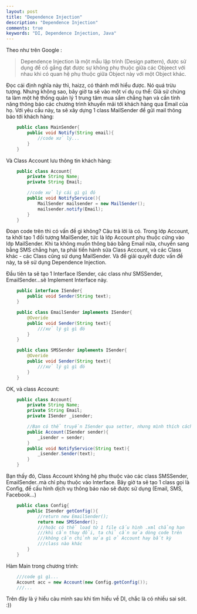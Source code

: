 ```yaml
---
layout: post
title: "Dependence Injection"
description: "Dependence Injection"
comments: true
keywords: "DI, Dependence Injection, Java"
---
```

Theo như trên Google : 
>Dependence Injection là một mẫu lập trình (Design pattern), được sử dụng để cố gắng đạt được sự không phụ thuộc giữa các Objeect với nhau khi có quan hệ phụ thuộc giữa Object này với một Object khác.

Đọc cái định nghĩa này thì, haizz, có thánh mới hiểu được. Nó quá trừu tượng. Nhưng không sao, bây giờ ta sẽ vào một ví dụ cụ thể: Giả sử chúng ta làm một hệ thống quản lý 1 trung tâm mua sắm chẳng hạn và cần tính năng thông báo các chương trình khuyến mãi tới khách hàng qua Email của họ.
Với yêu cầu này, ta sẽ xây dựng 1 class MailSender để gửi mail thông báo tới khách hàng:
```java
    public class MainSender{
        public void Notify(String email){
            //code xử lý...
        }
    }
```
Và Class Account lưu thông tin khách hàng:
```java
    public class Account{
        private String Name;
        private String Email;

        //code xử lý cái gì gì đó
        public void NotifyService(){
            MailSender mailsender = new MailSender();
            mailsender.notify(Email);
        }
    }
```
Đoạn code trên thì có vấn đề gì không? Câu trả lời là có.
Trong lớp Account, ta khởi tạo 1 đối tượng MailSender, tức là lớp Account phụ thuộc cứng vào lớp MailSender. Khi ta không muốn thông báo bằng  Email nữa, chuyển sang bằng SMS chẳng hạn, ta phải tiến hành sửa Class Account, và các Class khác - các Class cũng sử dụng MailSender.
Và để giải quyết được vấn đề này, ta sẽ sử dụng Dependence Injection.

Đầu tiên ta sẽ tạo 1 Interface ISender, các class như SMSSender, EmailSender...sẽ Implement Interface này.
```java
    public interface ISender{
        public void Sender(String text);
    }
```
```java
    public class EmailSender implements ISender{
        @Overide
        public void Sender(String text){
            ///xử lý gì gì đó
        }
    }
```
```java
    public class SMSSender implements ISender{
        @Overide
        public void Sender(String text){
            ///xử lý gì gì đó
        }
    }
```
OK, và class Account:
```java
    public class Account{
        private String Name;
        private String Email;
        private ISender _isender;

        //Bạn có thể truyền ISender qua setter, nhưng mình thích cách này hơn :))
        public Account(ISender sender){
            _isender = sender;
        }
        public void NotifyService(String text){
            _isender.Sender(text);
        }
    }
```
Bạn thấy đó, Class Account không hệ phụ thuộc vào các class SMSSender, EmailSender..mà chỉ phụ thuộc vào Interface.
Bây giờ ta sẽ tạo 1 class gọi là Config, để cấu hình dịch vụ thông báo nào sẽ được sử dụng (Email, SMS, Facebook...)
```java
    public class Config{
        public ISender getConfig(){
            //return new EmailSender();
            return new SMSSender();
            ///hoặc có thể load từ 1 file cấu hình .xml chẳng hạn
            ///khi cần thay đổi, ta chỉ cần sửa dòng code trên
            ///không cần chỉnh sửa gì ở Account hay bất kỳ
            ///class nào khác
        }
    }
```
Hàm Main trong chương trình:
```java
    ///code gì gì...
    Account acc = new Account(new Config.getConfig());
    ///...
```
Trên đây là ý hiểu cảu mình sau khi tìm hiểu về DI, chắc là có nhiều sai sót. :))
